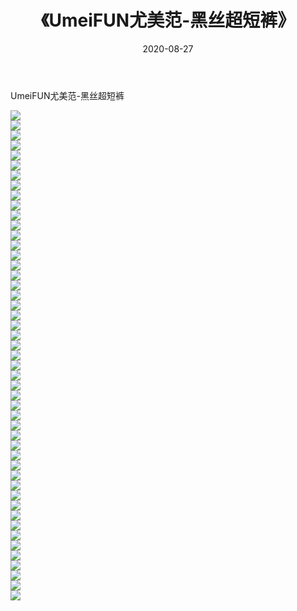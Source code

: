 ﻿---
layout: post
title:  《UmeiFUN尤美范-黑丝超短裤》
date:   2020-08-27
img: http://img.660000.xyz/Sharelink/网络美图/2020/UmeiFUN尤美范-黑丝超短裤/000.jpg
categories: [美女, 清纯, 唯美]
---

UmeiFUN尤美范-黑丝超短裤

  ![](http://img.660000.xyz/Sharelink/网络美图/2020/UmeiFUN尤美范-黑丝超短裤/001.jpg) <br> ![](http://img.660000.xyz/Sharelink/网络美图/2020/UmeiFUN尤美范-黑丝超短裤/002.jpg) <br> ![](http://img.660000.xyz/Sharelink/网络美图/2020/UmeiFUN尤美范-黑丝超短裤/003.jpg) <br> ![](http://img.660000.xyz/Sharelink/网络美图/2020/UmeiFUN尤美范-黑丝超短裤/004.jpg) <br> ![](http://img.660000.xyz/Sharelink/网络美图/2020/UmeiFUN尤美范-黑丝超短裤/005.jpg) <br> ![](http://img.660000.xyz/Sharelink/网络美图/2020/UmeiFUN尤美范-黑丝超短裤/006.jpg) <br> ![](http://img.660000.xyz/Sharelink/网络美图/2020/UmeiFUN尤美范-黑丝超短裤/007.jpg) <br> ![](http://img.660000.xyz/Sharelink/网络美图/2020/UmeiFUN尤美范-黑丝超短裤/008.jpg) <br> ![](http://img.660000.xyz/Sharelink/网络美图/2020/UmeiFUN尤美范-黑丝超短裤/009.jpg) <br> ![](http://img.660000.xyz/Sharelink/网络美图/2020/UmeiFUN尤美范-黑丝超短裤/010.jpg) <br> ![](http://img.660000.xyz/Sharelink/网络美图/2020/UmeiFUN尤美范-黑丝超短裤/011.jpg) <br> ![](http://img.660000.xyz/Sharelink/网络美图/2020/UmeiFUN尤美范-黑丝超短裤/012.jpg) <br> ![](http://img.660000.xyz/Sharelink/网络美图/2020/UmeiFUN尤美范-黑丝超短裤/013.jpg) <br> ![](http://img.660000.xyz/Sharelink/网络美图/2020/UmeiFUN尤美范-黑丝超短裤/014.jpg) <br> ![](http://img.660000.xyz/Sharelink/网络美图/2020/UmeiFUN尤美范-黑丝超短裤/015.jpg) <br> ![](http://img.660000.xyz/Sharelink/网络美图/2020/UmeiFUN尤美范-黑丝超短裤/016.jpg) <br> ![](http://img.660000.xyz/Sharelink/网络美图/2020/UmeiFUN尤美范-黑丝超短裤/017.jpg) <br> ![](http://img.660000.xyz/Sharelink/网络美图/2020/UmeiFUN尤美范-黑丝超短裤/018.jpg) <br> ![](http://img.660000.xyz/Sharelink/网络美图/2020/UmeiFUN尤美范-黑丝超短裤/019.jpg) <br> ![](http://img.660000.xyz/Sharelink/网络美图/2020/UmeiFUN尤美范-黑丝超短裤/020.jpg) <br> ![](http://img.660000.xyz/Sharelink/网络美图/2020/UmeiFUN尤美范-黑丝超短裤/021.jpg) <br> ![](http://img.660000.xyz/Sharelink/网络美图/2020/UmeiFUN尤美范-黑丝超短裤/022.jpg) <br> ![](http://img.660000.xyz/Sharelink/网络美图/2020/UmeiFUN尤美范-黑丝超短裤/023.jpg) <br> ![](http://img.660000.xyz/Sharelink/网络美图/2020/UmeiFUN尤美范-黑丝超短裤/024.jpg) <br> ![](http://img.660000.xyz/Sharelink/网络美图/2020/UmeiFUN尤美范-黑丝超短裤/025.jpg) <br> ![](http://img.660000.xyz/Sharelink/网络美图/2020/UmeiFUN尤美范-黑丝超短裤/026.jpg) <br> ![](http://img.660000.xyz/Sharelink/网络美图/2020/UmeiFUN尤美范-黑丝超短裤/027.jpg) <br> ![](http://img.660000.xyz/Sharelink/网络美图/2020/UmeiFUN尤美范-黑丝超短裤/028.jpg) <br> ![](http://img.660000.xyz/Sharelink/网络美图/2020/UmeiFUN尤美范-黑丝超短裤/029.jpg) <br> ![](http://img.660000.xyz/Sharelink/网络美图/2020/UmeiFUN尤美范-黑丝超短裤/030.jpg) <br> ![](http://img.660000.xyz/Sharelink/网络美图/2020/UmeiFUN尤美范-黑丝超短裤/031.jpg) <br> ![](http://img.660000.xyz/Sharelink/网络美图/2020/UmeiFUN尤美范-黑丝超短裤/032.jpg) <br> ![](http://img.660000.xyz/Sharelink/网络美图/2020/UmeiFUN尤美范-黑丝超短裤/033.jpg) <br> ![](http://img.660000.xyz/Sharelink/网络美图/2020/UmeiFUN尤美范-黑丝超短裤/034.jpg) <br> ![](http://img.660000.xyz/Sharelink/网络美图/2020/UmeiFUN尤美范-黑丝超短裤/035.jpg) <br> ![](http://img.660000.xyz/Sharelink/网络美图/2020/UmeiFUN尤美范-黑丝超短裤/036.jpg) <br> ![](http://img.660000.xyz/Sharelink/网络美图/2020/UmeiFUN尤美范-黑丝超短裤/037.jpg) <br> ![](http://img.660000.xyz/Sharelink/网络美图/2020/UmeiFUN尤美范-黑丝超短裤/038.jpg) <br> ![](http://img.660000.xyz/Sharelink/网络美图/2020/UmeiFUN尤美范-黑丝超短裤/039.jpg) <br> ![](http://img.660000.xyz/Sharelink/网络美图/2020/UmeiFUN尤美范-黑丝超短裤/040.jpg) <br> ![](http://img.660000.xyz/Sharelink/网络美图/2020/UmeiFUN尤美范-黑丝超短裤/041.jpg) <br> ![](http://img.660000.xyz/Sharelink/网络美图/2020/UmeiFUN尤美范-黑丝超短裤/042.jpg) <br> ![](http://img.660000.xyz/Sharelink/网络美图/2020/UmeiFUN尤美范-黑丝超短裤/043.jpg) <br> ![](http://img.660000.xyz/Sharelink/网络美图/2020/UmeiFUN尤美范-黑丝超短裤/044.jpg) <br> ![](http://img.660000.xyz/Sharelink/网络美图/2020/UmeiFUN尤美范-黑丝超短裤/045.jpg) <br> ![](http://img.660000.xyz/Sharelink/网络美图/2020/UmeiFUN尤美范-黑丝超短裤/046.jpg) <br> ![](http://img.660000.xyz/Sharelink/网络美图/2020/UmeiFUN尤美范-黑丝超短裤/047.jpg) <br> ![](http://img.660000.xyz/Sharelink/网络美图/2020/UmeiFUN尤美范-黑丝超短裤/048.jpg) <br> ![](http://img.660000.xyz/Sharelink/网络美图/2020/UmeiFUN尤美范-黑丝超短裤/049.jpg) <br>